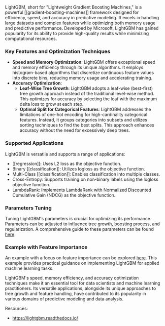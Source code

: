 LightGBM, short for "Lightweight Gradient Boosting Machines," is a powerful [[gradient-boosting-machines]] framework designed for efficiency, speed, and accuracy in predictive modeling. It excels in handling large datasets and complex features while optimizing both memory usage and predictive performance. Developed by Microsoft, LightGBM has gained popularity for its ability to provide high-quality results while minimizing computational resources.

### Key Features and Optimization Techniques

- **Speed and Memory Optimization**: LightGBM offers exceptional speed and memory efficiency through its unique algorithms. It employs histogram-based algorithms that discretize continuous feature values into discrete bins, reducing memory usage and accelerating training.
- **Accuracy Optimization**:
    - **Leaf-Wise Tree Growth**: LightGBM adopts a leaf-wise (best-first) tree growth approach instead of the traditional level-wise method. This optimizes for accuracy by selecting the leaf with the maximum delta loss to grow at each step.
    - **Optimal Split for Categorical Features**: LightGBM addresses the limitations of one-hot encoding for high-cardinality categorical features. Instead, it groups categories into subsets and utilizes sorting techniques to find the best splits. This approach enhances accuracy without the need for excessively deep trees.

### Supported Applications

LightGBM is versatile and supports a range of applications:
- [[regression]]: Uses L2 loss as the objective function.
- Binary [[classification]]: Utilizes logloss as the objective function.
- Multi-Class [[classification]]: Enables classification into multiple classes.
- Cross-Entropy: Supports training on non-binary labels using the logloss objective function.
- LambdaRank: Implements LambdaRank with Normalized Discounted Cumulative Gain (NDCG) as the objective function.

### Parameters Tuning

Tuning LightGBM's parameters is crucial for optimizing its performance. Parameters can be adjusted to influence tree growth, boosting process, and regularization. A comprehensive guide to these parameters can be found [here](https://medium.com/@pushkarmandot/https-medium-com-pushkarmandot-what-is-lightgbm-how-to-implement-it-how-to-fine-tune-the-parameters-60347819b7fc).

### Example with Feature Importance

An example with a focus on feature importance can be explored [here](https://sefiks.com/2018/10/13/a-gentle-introduction-to-lightgbm-for-applied-machine-learning/). This example provides practical guidance on implementing LightGBM for applied machine learning tasks.

LightGBM's speed, memory efficiency, and accuracy optimization techniques make it an essential tool for data scientists and machine learning practitioners. Its versatile applications, alongside its unique approaches to tree growth and feature handling, have contributed to its popularity in various domains of predictive modeling and data analysis.

Resources:
- https://lightgbm.readthedocs.io/